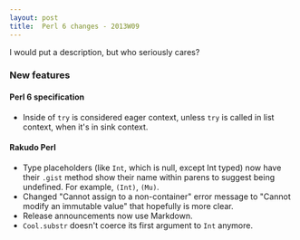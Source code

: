 ```yaml
---
layout: post
title:  Perl 6 changes - 2013W09
---
```

I would put a description, but who seriously cares?

### New features
#### Perl 6 specification
* Inside of `try` is considered eager context, unless `try` is called
  in list context, when it's in sink context.

#### Rakudo Perl
* Type placeholders (like `Int`, which is null, except Int typed) now
  have their `.gist` method show their name within parens to suggest
  being undefined. For example, `(Int)`, `(Mu)`.
* Changed "Cannot assign to a non-container" error message to "Cannot
  modify an immutable value" that hopefully is more clear.
* Release announcements now use Markdown.
* `Cool.substr` doesn't coerce its first argument to `Int` anymore.

